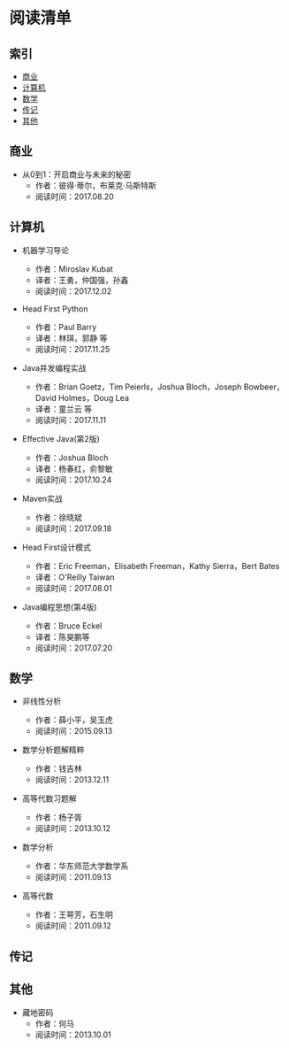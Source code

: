 # 阅读清单

## 索引

- [商业](#商业)
- [计算机](#计算机)
- [数学](#数学)
- [传记](#传记)
- [其他](#其他)



## 商业

- 从0到1：开启商业与未来的秘密
  - 作者：彼得·蒂尔，布莱克·马斯特斯
  - 阅读时间：2017.08.20




## 计算机
 
- 机器学习导论
  - 作者：Miroslav Kubat
  - 译者：王勇，仲国强，孙鑫
  - 阅读时间：2017.12.02
  
- Head First Python
  - 作者：Paul Barry
  - 译者：林琪，郭静 等
  - 阅读时间：2017.11.25

- Java并发编程实战
  - 作者：Brian Goetz，Tim Peierls，Joshua Bloch，Joseph Bowbeer，David Holmes，Doug Lea
  - 译者：童兰云 等
  - 阅读时间：2017.11.11
 
- Effective Java(第2版)
  - 作者：Joshua Bloch
  - 译者：杨春红，俞黎敏
  - 阅读时间：2017.10.24
 
- Maven实战
  - 作者：徐晓斌
  - 阅读时间：2017.09.18

 
- Head First设计模式
  - 作者：Eric Freeman，Elisabeth Freeman，Kathy Sierra，Bert Bates
  - 译者：O'Reilly Taiwan
  - 阅读时间：2017.08.01
 
- Java编程思想(第4版)
  - 作者：Bruce Eckel
  - 译者：陈昊鹏等
  - 阅读时间：2017.07.20



## 数学

- 非线性分析
  - 作者：薛小平，吴玉虎
  - 阅读时间：2015.09.13

- 数学分析题解精粹
  - 作者：钱吉林
  - 阅读时间：2013.12.11

- 高等代数习题解
  - 作者：杨子胥
  - 阅读时间：2013.10.12

- 数学分析
  - 作者：华东师范大学数学系
  - 阅读时间：2011.09.13

- 高等代数
  - 作者：王萼芳，石生明
  - 阅读时间：2011.09.12



## 传记

   
## 其他

- 藏地密码
  - 作者：何马
  - 阅读时间：2013.10.01




